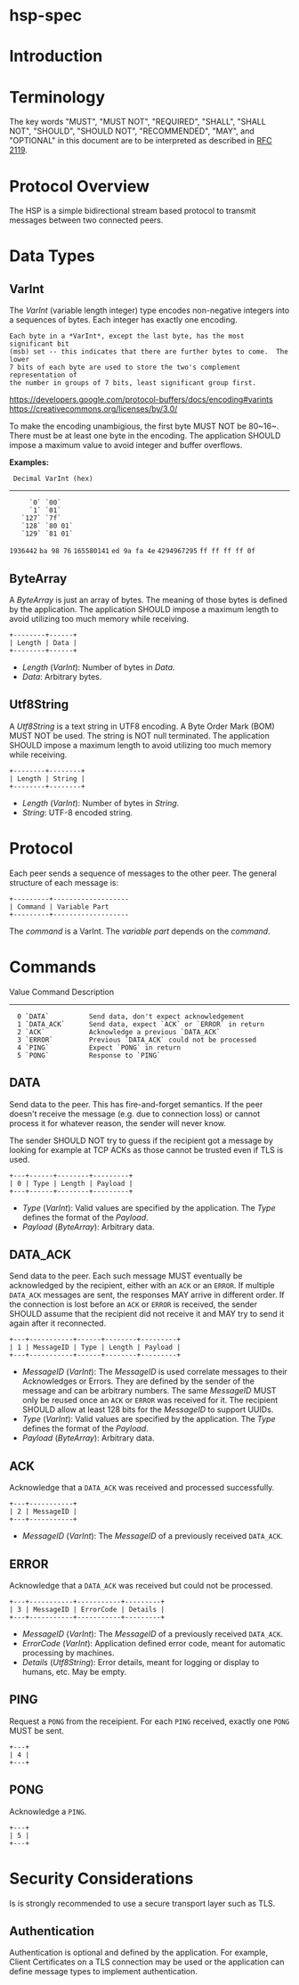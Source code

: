 # hsp-spec

# Introduction

# Terminology

The key words "MUST", "MUST NOT", "REQUIRED", "SHALL", "SHALL NOT", "SHOULD",
"SHOULD NOT", "RECOMMENDED", "MAY", and "OPTIONAL" in this document are to be
interpreted as described in [RFC 2119](https://tools.ietf.org/html/rfc2119).

# Protocol Overview

The HSP is a simple bidirectional stream based protocol to transmit messages
between two connected peers.

# Data Types

## VarInt

The *VarInt* (variable length integer) type encodes non-negative integers
into a sequences of bytes.  Each integer has exactly one encoding.

    Each byte in a *VarInt*, except the last byte, has the most significant bit
    (msb) set -- this indicates that there are further bytes to come.  The lower
    7 bits of each byte are used to store the two's complement representation of
    the number in groups of 7 bits, least significant group first.

<https://developers.google.com/protocol-buffers/docs/encoding#varints>\
<https://creativecommons.org/licenses/by/3.0/>

To make the encoding unambigious, the first byte MUST NOT be 80~16~.  There
must be at least one byte in the encoding.  The application SHOULD impose a
maximum value to avoid integer and buffer overflows.


**Examples:**

     Decimal VarInt (hex)
------------ -----------------
         `0` `00`
         `1` `01`
       `127` `7f`
       `128` `80 01`
       `129` `81 01`
   `1936442` `ba 98 76`
 `165580141` `ed 9a fa 4e`
`4294967295` `ff ff ff ff 0f`

## ByteArray

A *ByteArray* is just an array of bytes.  The meaning of those bytes is defined
by the application.  The application SHOULD impose a maximum length to avoid
utilizing too much memory while receiving.

~~~
+--------+------+
| Length | Data |
+--------+------+
~~~

  * *Length* (*VarInt*): Number of bytes in *Data*.
  * *Data*: Arbitrary bytes.

## Utf8String

A *Utf8String* is a text string in UTF8 encoding.  A Byte Order Mark (BOM) MUST
NOT be used.  The string is NOT null terminated.  The application SHOULD impose
a maximum length to avoid utilizing too much memory while receiving.


~~~
+--------+--------+
| Length | String |
+--------+--------+
~~~

  * *Length* (*VarInt*): Number of bytes in *String*.
  * *String*: UTF-8 encoded string.

# Protocol

Each peer sends a sequence of messages to the other peer.  The general
structure of each message is:

~~~
+---------+-------------------
| Command | Variable Part
+---------+-------------------
~~~

The *command* is a VarInt. The *variable part* depends on the *command*.

# Commands

  Value Command         Description
------- --------------- ------------------------------------------------
      0 `DATA`          Send data, don't expect acknowledgement
      1 `DATA_ACK`      Send data, expect `ACK` or `ERROR` in return
      2 `ACK`           Acknowledge a previous `DATA_ACK`
      3 `ERROR`         Previous `DATA_ACK` could not be processed
      4 `PING`          Expect `PONG` in return
      5 `PONG`          Response to `PING`

## DATA

Send data to the peer.  This has fire-and-forget semantics.  If the peer doesn't
receive the message (e.g. due to connection loss) or cannot process it for
whatever reason, the sender will never know.

The sender SHOULD NOT try to guess if the recipient got a message by looking for
example at TCP ACKs as those cannot be trusted even if TLS is used.

~~~
+---+------+--------+---------+
| 0 | Type | Length | Payload |
+---+------+--------+---------+
~~~

  * *Type* (*VarInt*): Valid values are specified by the application.  The
    *Type* defines the format of the *Payload*.
  * *Payload* (*ByteArray*): Arbitrary data.


## DATA\_ACK

Send data to the peer.  Each such message MUST eventually be acknowledged by
the recipient, either with an `ACK` or an `ERROR`.  If multiple `DATA_ACK`
messages are sent, the responses MAY arrive in different order.  If the
connection is lost before an `ACK` or `ERROR` is received, the sender SHOULD
assume that the recipient did not receive it and MAY try to send it again after
it reconnected.

~~~
+---+-----------+------+--------+---------+
| 1 | MessageID | Type | Length | Payload |
+---+-----------+------+--------+---------+
~~~

  * *MessageID* (*VarInt*): The *MessageID* is used correlate messages to their
    Acknowledges or Errors.  They are defined by the sender of the message and
    can be arbitrary numbers.  The same *MessageID* MUST only be reused once an
    `ACK` or `ERROR` was received for it.  The recipient SHOULD allow at least
    128 bits for the *MessageID* to support UUIDs.
  * *Type* (*VarInt*): Valid values are specified by the application.  The
    *Type* defines the format of the *Payload*.
  * *Payload* (*ByteArray*): Arbitrary data.

## ACK

Acknowledge that a `DATA_ACK` was received and processed successfully.

~~~
+---+-----------+
| 2 | MessageID |
+---+-----------+
~~~

  * *MessageID* (*VarInt*): The *MessageID* of a previously received `DATA_ACK`.

## ERROR

Acknowledge that a `DATA_ACK` was received but could not be processed.

~~~
+---+-----------+-----------+---------+
| 3 | MessageID | ErrorCode | Details |
+---+-----------+-----------+---------+
~~~

  * *MessageID* (*VarInt*): The *MessageID* of a previously received `DATA_ACK`.
  * *ErrorCode* (*VarInt*): Application defined error code, meant for automatic
    processing by machines.
  * *Details* (*Utf8String*): Error details, meant for logging or display to
    humans, etc.  May be empty.

## PING

Request a `PONG` from the receipient.  For each `PING` received, exactly one
`PONG` MUST be sent.

~~~
+---+
| 4 |
+---+
~~~

## PONG

Acknowledge a `PING`.

~~~
+---+
| 5 |
+---+
~~~


# Security Considerations 

Is is strongly recommended to use a secure transport layer such as TLS.

## Authentication

Authentication is optional and defined by the application.  For example, Client
Certificates on a TLS connection may be used or the application can define
message types to implement authentication.
